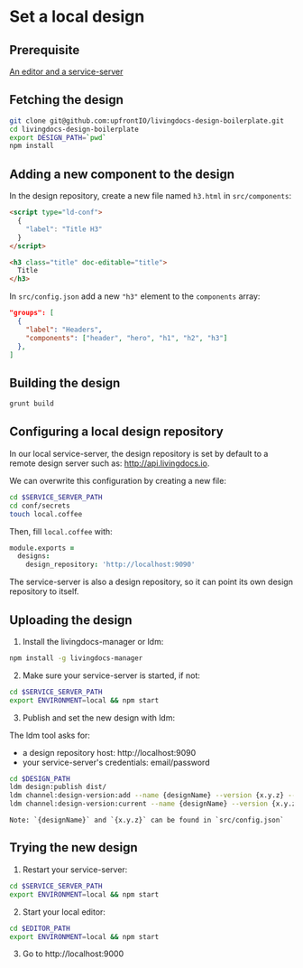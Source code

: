 # Set a local design

## Prerequisite

[An editor and a service-server](./editor-and-service-server.md)

## Fetching the design

```bash
git clone git@github.com:upfrontIO/livingdocs-design-boilerplate.git
cd livingdocs-design-boilerplate
export DESIGN_PATH=`pwd`
npm install
```

## Adding a new component to the design

In the design repository, create a new file named `h3.html` in `src/components`:
```html
<script type="ld-conf">
  {
    "label": "Title H3"
  }
</script>

<h3 class="title" doc-editable="title">
  Title
</h3>
```

In `src/config.json` add a new `"h3"` element to the `components` array:
```json
"groups": [
  {
    "label": "Headers",
    "components": ["header", "hero", "h1", "h2", "h3"]
  },
]
```

## Building the design

```bash
grunt build
```

## Configuring a local design repository

In our local service-server, the design repository is set by default to a remote design server such as: http://api.livingdocs.io.

We can overwrite this configuration by creating  a new file:
```bash
cd $SERVICE_SERVER_PATH
cd conf/secrets
touch local.coffee
```

Then, fill `local.coffee` with:
```coffee
module.exports =
  designs:
    design_repository: 'http://localhost:9090'
```

The service-server is also a design repository, so it can point its own design repository to itself.

## Uploading the design

1. Install the livingdocs-manager or ldm:
  ```bash
  npm install -g livingdocs-manager
  ```

2. Make sure your service-server is started, if not:
  ```bash
  cd $SERVICE_SERVER_PATH
  export ENVIRONMENT=local && npm start
  ```

3. Publish and set the new design with ldm:

  The ldm tool asks for:
  - a design repository host: http://localhost:9090
  - your service-server's credentials: email/password

  ```bash
  cd $DESIGN_PATH
  ldm design:publish dist/
  ldm channel:design-version:add --name {designName} --version {x.y.z} --channel 1
  ldm channel:design-version:current --name {designName} --version {x.y.z} --channel 1
  ```

    Note: `{designName}` and `{x.y.z}` can be found in `src/config.json`

## Trying the new design

1. Restart your service-server:
  ```bash
  cd $SERVICE_SERVER_PATH
  export ENVIRONMENT=local && npm start
  ```

2. Start your local editor:
  ```bash
  cd $EDITOR_PATH
  export ENVIRONMENT=local && npm start
  ```

3. Go to
  http://localhost:9000

